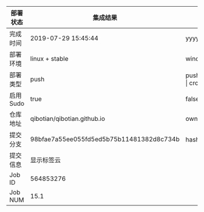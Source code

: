 部署状态 | 集成结果 | 参考值
---|---|---
完成时间 | 2019-07-29 15:45:44 | yyyy-mm-dd hh:mm:ss
部署环境 | linux + stable | window \| linux + stable
部署类型 | push | push \| pull_request \| api \| cron
启用Sudo | true | false \| true
仓库地址 | qibotian/qibotian.github.io | owner_name/repo_name
提交分支 | 98bfae7a55ee055fd5ed5b75b11481382d8c734b | hash 16位
提交信息 | 显示标签云 |
Job ID   | 564853276 |
Job NUM  | 15.1 |
